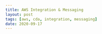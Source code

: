 ```yaml
---
title: AWS Integration & Messaging
layout: post
tags: [aws, cda, integration, messaging]
date: 2020-09-17
---
```

